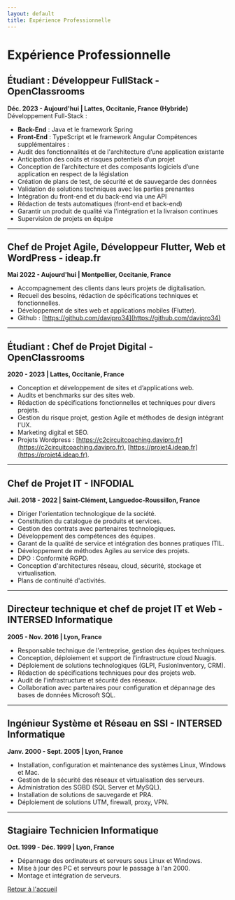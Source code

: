 ```yaml
---
layout: default
title: Expérience Professionnelle
---
```


# Expérience Professionnelle

## Étudiant : Développeur FullStack - OpenClassrooms
**Déc. 2023 - Aujourd'hui | Lattes, Occitanie, France (Hybride)**
Développement Full-Stack :
- **Back-End** : Java et le framework Spring
- **Front-End** : TypeScript et le framework Angular
Compétences supplémentaires :
- Audit des fonctionnalités et de l'architecture d’une application existante
- Anticipation des coûts et risques potentiels d’un projet
- Conception de l’architecture et des composants logiciels d’une application en respect de la législation
- Création de plans de test, de sécurité et de sauvegarde des données
- Validation de solutions techniques avec les parties prenantes
- Intégration du front-end et du back-end via une API
- Rédaction de tests automatiques (front-end et back-end)
- Garantir un produit de qualité via l'intégration et la livraison continues
- Supervision de projets en équipe

---

## Chef de Projet Agile, Développeur Flutter, Web et WordPress - ideap.fr
**Mai 2022 - Aujourd'hui | Montpellier, Occitanie, France**
- Accompagnement des clients dans leurs projets de digitalisation.
- Recueil des besoins, rédaction de spécifications techniques et fonctionnelles.
- Développement de sites web et applications mobiles (Flutter).
- Github : [https://github.com/davipro34](https://github.com/davipro34)

---

## Étudiant : Chef de Projet Digital - OpenClassrooms
**2020 - 2023 | Lattes, Occitanie, France**
- Conception et développement de sites et d’applications web.
- Audits et benchmarks sur des sites web.
- Rédaction de spécifications fonctionnelles et techniques pour divers projets.
- Gestion du risque projet, gestion Agile et méthodes de design intégrant l'UX.
- Marketing digital et SEO.
- Projets Wordpress : [https://c2circuitcoaching.davipro.fr](https://c2circuitcoaching.davipro.fr), [https://projet4.ideap.fr](https://projet4.ideap.fr).

---

## Chef de Projet IT - INFODIAL
**Juil. 2018 - 2022 | Saint-Clément, Languedoc-Roussillon, France**
- Diriger l'orientation technologique de la société.
- Constitution du catalogue de produits et services.
- Gestion des contrats avec partenaires technologiques.
- Développement des compétences des équipes.
- Garant de la qualité de service et intégration des bonnes pratiques ITIL.
- Développement de méthodes Agiles au service des projets.
- DPO : Conformité RGPD.
- Conception d'architectures réseau, cloud, sécurité, stockage et virtualisation.
- Plans de continuité d'activités.

---

## Directeur technique et chef de projet IT et Web - INTERSED Informatique
**2005 - Nov. 2016 | Lyon, France**
- Responsable technique de l'entreprise, gestion des équipes techniques.
- Conception, déploiement et support de l'infrastructure cloud Nuagis.
- Déploiement de solutions technologiques (GLPI, FusionInventory, CRM).
- Rédaction de spécifications techniques pour des projets web.
- Audit de l'infrastructure et sécurité des réseaux.
- Collaboration avec partenaires pour configuration et dépannage des bases de données Microsoft SQL.

---

## Ingénieur Système et Réseau en SSI - INTERSED Informatique
**Janv. 2000 - Sept. 2005 | Lyon, France**
- Installation, configuration et maintenance des systèmes Linux, Windows et Mac.
- Gestion de la sécurité des réseaux et virtualisation des serveurs.
- Administration des SGBD (SQL Server et MySQL).
- Installation de solutions de sauvegarde et PRA.
- Déploiement de solutions UTM, firewall, proxy, VPN.

---

## Stagiaire Technicien Informatique
**Oct. 1999 - Déc. 1999 | Lyon, France**
- Dépannage des ordinateurs et serveurs sous Linux et Windows.
- Mise à jour des PC et serveurs pour le passage à l'an 2000.
- Montage et intégration de serveurs.

[Retour à l'accueil](index.md)
